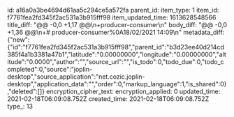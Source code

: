 id: a16a0a3be4694d61aa5c294ce5a572fa
parent_id: 
item_type: 1
item_id: f7761fea2fd345f2ac531a3b915fff98
item_updated_time: 1613628548566
title_diff: "@@ -0,0 +1,17 @@\\n+producer-consumer\\n"
body_diff: "@@ -0,0 +1,36 @@\\n+# producer-consumer%0A18/02/2021 14:09\\n"
metadata_diff: {"new":{"id":"f7761fea2fd345f2ac531a3b915fff98","parent_id":"b3d23ee40d214cd385f4a1b3381a47b1","latitude":"0.00000000","longitude":"0.00000000","altitude":"0.0000","author":"","source_url":"","is_todo":0,"todo_due":0,"todo_completed":0,"source":"joplin-desktop","source_application":"net.cozic.joplin-desktop","application_data":"","order":0,"markup_language":1,"is_shared":0},"deleted":[]}
encryption_cipher_text: 
encryption_applied: 0
updated_time: 2021-02-18T06:09:08.752Z
created_time: 2021-02-18T06:09:08.752Z
type_: 13